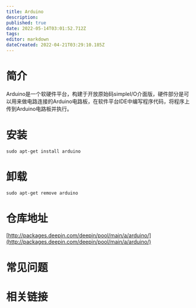 ```yaml
---
title: Arduino
description: 
published: true
date: 2022-05-14T03:01:52.712Z
tags: 
editor: markdown
dateCreated: 2022-04-21T03:29:10.185Z
---
```


# 简介

Arduino是一个软硬件平台，构建于开放原始码simpleI/O介面版，硬件部分是可以用来做电路连接的Arduino电路板，在软件平台IDE中编写程序代码，将程序上传到Arduino电路板并执行。

# 安装

`sudo apt-get install arduino`

# 卸载

`sudo apt-get remove arduino`

# 仓库地址

[http://packages.deepin.com/deepin/pool/main/a/arduino/](http://packages.deepin.com/deepin/pool/main/a/arduino/)


# 常见问题


# 相关链接